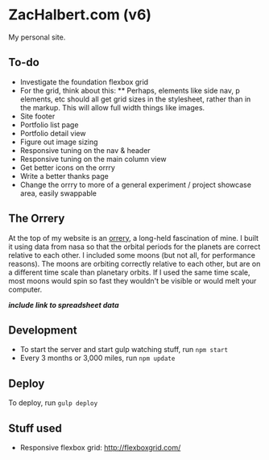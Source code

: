 # ZacHalbert.com (v6)

My personal site.

## To-do

* Investigate the foundation flexbox grid
* For the grid, think about this:
** Perhaps, elements like side nav, p elements, etc should all get grid sizes in the stylesheet, rather than in the markup. This will allow full width things like images.
* Site footer
* Portfolio list page
* Portfolio detail view
* Figure out image sizing
* Responsive tuning on the nav & header
* Responsive tuning on the main column view
* Get better icons on the orrry
* Write a better thanks page
* Change the orrry to more of a general experiment / project showcase area, easily swappable

## The Orrery

At the top of my website is an [orrery](http://en.wikipedia.org/wiki/Orrery), a long-held fascination of mine. I built it using data from nasa so that the orbital periods for the planets are correct relative to each other. I included some moons (but not all, for performance reasons). The moons are orbiting correctly relative to each other, but are on a different time scale than planetary orbits. If I used the same time scale, most moons would spin so fast they wouldn't be visible or would melt your computer.

***include link to spreadsheet data***

## Development

* To start the server and start gulp watching stuff, run `npm start`
* Every 3 months or 3,000 miles, run `npm update`

## Deploy

To deploy, run `gulp deploy`

## Stuff used

* Responsive flexbox grid: http://flexboxgrid.com/